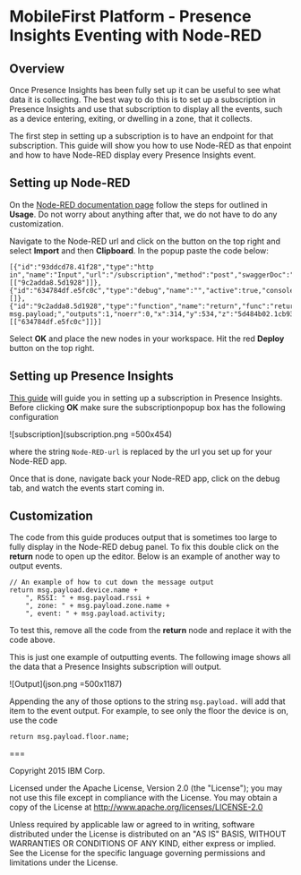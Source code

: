# MobileFirst Platform - Presence Insights Eventing with Node-RED

## Overview

Once Presence Insights has been fully set up it can be useful to see what data it is collecting. The best way to do this is to set up a subscription in Presence Insights and use that subscription to display all the events, such as a device entering, exiting, or dwelling in a zone, that it collects.

The first step in setting up a subscription is to have an endpoint for that subscription. This guide will show you how to use Node-RED as that enpoint and how to have Node-RED display every Presence Insights event.

## Setting up Node-RED

On the [Node-RED documentation page](https://www.stage1.ng.bluemix.net/docs/starters/Node-RED/nodered.html) follow the steps for outlined in **Usage**. Do not worry about anything after that, we do not have to do any customization.

Navigate to the Node-RED url and click on the button on the top right and select **Import** and then **Clipboard**. In the popup paste the code below:

	[{"id":"93ddcd78.41f28","type":"http in","name":"Input","url":"/subscription","method":"post","swaggerDoc":"","x":104,"y":506,"z":"5d484b02.1cb934","wires":[["9c2adda8.5d1928"]]},{"id":"634784df.e5fc0c","type":"debug","name":"","active":true,"console":"false","complete":"true","x":504,"y":515,"z":"5d484b02.1cb934","wires":[]},{"id":"9c2adda8.5d1928","type":"function","name":"return","func":"return msg.payload;","outputs":1,"noerr":0,"x":314,"y":534,"z":"5d484b02.1cb934","wires":[["634784df.e5fc0c"]]}]
	
Select **OK** and place the new nodes in your workspace. Hit the red **Deploy** button on the top right.

## Setting up Presence Insights

[This guide](https://presenceinsights.ibmcloud.com/pidocs/configure/subscriptions) will guide you in setting up a subscription in Presence Insights. Before clicking **OK** make sure the subscriptionpopup box has the following configuration 

![subscription](subscription.png =500x454) 

where the string `Node-RED-url` is replaced by the url you set up for your Node-RED app.

Once that is done, navigate back your Node-RED app, click on the debug tab, and watch the events start coming in.

## Customization

The code from this guide produces output that is sometimes too large to fully display in the Node-RED debug panel. To fix this double click on the **return** node to open up the editor. Below is an example of another way to output events.

	// An example of how to cut down the message output
	return msg.payload.device.name + 
	    ", RSSI: " + msg.payload.rssi + 
	    ", zone: " + msg.payload.zone.name + 
	    ", event: " + msg.payload.activity;
	
To test this, remove all the code from the **return** node and replace it with the code above.

This is just one example of outputting events. The following image shows all the data that a Presence Insights subscription will output. 

![Output](json.png =500x1187)

Appending the any of those options to the string `msg.payload.` will add that item to the event output. For example, to see only the floor the device is on, use the code 
	
	return msg.payload.floor.name;
===

Copyright 2015 IBM Corp.

Licensed under the Apache License, Version 2.0 (the "License"); you may not use this file except in compliance with the License. You may obtain a copy of the License at http://www.apache.org/licenses/LICENSE-2.0 

Unless required by applicable law or agreed to in writing, software distributed under the License is distributed on an "AS IS" BASIS, WITHOUT WARRANTIES OR CONDITIONS OF ANY KIND, either express or implied. See the License for the specific language governing permissions and limitations under the License.
